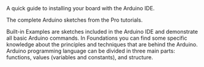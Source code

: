 <EssentialsColumn title="First Steps">
    <EssentialElement title="Quickstart Guide" type="getting-started">
        A quick guide to installing your board with the Arduino IDE.
    </EssentialElement>
</EssentialsColumn>

<EssentialElement link="https://github.com/arduino-libraries/Arduino_Pro_Tutorials" title="Arduino Pro Tutorials" type="library">The complete Arduino sketches from the Pro tutorials.</EssentialElement>
</EssentialsColumn>

<EssentialsColumn title="Arduino Basics">
    <EssentialElement link="https://www.arduino.cc/en/Tutorial/BuiltInExamples" title="Built-in Examples" type="resource">Built-in Examples are sketches included in the Arduino IDE and demonstrate all basic Arduino commands.</EssentialElement>
    <EssentialElement link="/foundations" title="Foundations" type="resource">
        In Foundations you can find some specific knowledge about the principles and techniques that are behind the Arduino.
    </EssentialElement>
    <EssentialElement link="https://www.arduino.cc/reference/en/" title="Language Reference" type="resource">Arduino programming language can be divided in three main parts: functions, values (variables and constants), and structure.</EssentialElement>
</EssentialsColumn>